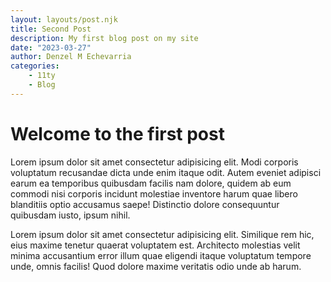 ```yaml
---
layout: layouts/post.njk
title: Second Post
description: My first blog post on my site
date: "2023-03-27"
author: Denzel M Echevarria
categories:
    - 11ty
    - Blog
---
```

# Welcome to the first post
Lorem ipsum dolor sit amet consectetur adipisicing elit. Modi corporis voluptatum recusandae dicta unde enim itaque odit. Autem eveniet adipisci earum ea temporibus quibusdam facilis nam dolore, quidem ab eum commodi nisi corporis incidunt molestiae inventore harum quae libero blanditiis optio accusamus saepe! Distinctio dolore consequuntur quibusdam iusto, ipsum nihil.

Lorem ipsum dolor sit amet consectetur adipisicing elit. Similique rem hic, eius maxime tenetur quaerat voluptatem est. Architecto molestias velit minima accusantium error illum quae eligendi itaque voluptatum tempore unde, omnis facilis! Quod dolore maxime veritatis odio unde ab harum.
